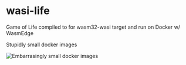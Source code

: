 # wasi-life
Game of Life compiled to for wasm32-wasi target and run on Docker w/ WasmEdge

Stupidly small docker images

![Embarrasingly small docker images](https://i.gyazo.com/de122dacad89253236f4c6a6436c137d.png)
